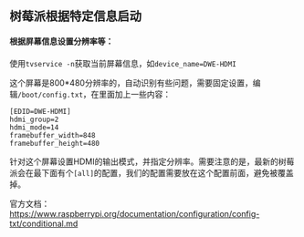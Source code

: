 ## 树莓派根据特定信息启动

#### 根据屏幕信息设置分辨率等：

使用`tvservice -n`获取当前屏幕信息，如`device_name=DWE-HDMI`

这个屏幕是800*480分辨率的，自动识别有些问题，需要固定设置，编辑`/boot/config.txt`，在里面加上一些内容：

```
[EDID=DWE-HDMI]
hdmi_group=2
hdmi_mode=14
framebuffer_width=848
framebuffer_height=480
```

针对这个屏幕设置HDMI的输出模式，并指定分辨率。需要注意的是，最新的树莓派会在最下面有个`[all]`的配置，我们的配置需要放在这个配置前面，避免被覆盖掉。

官方文档： https://www.raspberrypi.org/documentation/configuration/config-txt/conditional.md